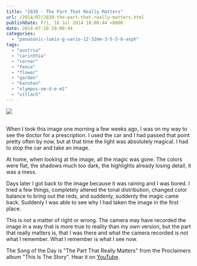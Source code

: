 ```yaml
---
title: "2830 - The Part That Really Matters"
url: /2014/07/2830-the-part-that-really-matters.html
publishDate: Fri, 18 Jul 2014 18:00:44 +0000
date: 2014-07-18 20:00:44
categories: 
  - "panasonic-lumix-g-vario-12-32mm-3-5-5-6-asph"
tags: 
  - "austria"
  - "carinthia"
  - "corner"
  - "fence"
  - "flower"
  - "garden"
  - "karnten"
  - "olympus-om-d-e-m1"
  - "villach"
---
```

<div class="container">
<div class="center"><a target="_blank" href="https://d25zfm9zpd7gm5.cloudfront.net/1200x1200/2014/20140704_073753_lr.jpg"><img src="https://d25zfm9zpd7gm5.cloudfront.net/0600x0600/2014/20140704_073753_lr.jpg" /></a></div>
</div>
<br />

When I took this image one morning a few weeks ago, I was on my way to see the doctor for a prescription. I used the car and I had passed that point pretty often by now, but at that time the light was absolutely magical. I had to stop the car and take an image.

At home, when looking at the image, all the magic was gone. The colors were flat, the shadows much too dark, the highlights already losing detail, it was a mess.

Days later I got back to the image because it was raining and I was bored. I tried a few things, completely altered the tonal distribution, changed color balance to bring out the reds, and suddenly, suddenly the magic came back. Suddenly I was able to see why I had taken the image in the first place.

This is not a matter of right or wrong. The camera may have recorded the image in a way that is more true to reality than my own version, but the part that really matters is, that I was there and what the camera recorded is not what I remember. What I remember is what I see now.

The Song of the Day is "The Part That Really Matters" from the Proclaimers album "This Is The Story". Hear it on <a href="https://www.youtube.com/watch?v=87lcN1Ym1Fw" target="_blank">YouTube</a>.
